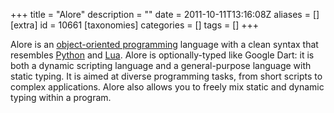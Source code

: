 +++
title = "Alore"
description = ""
date = 2011-10-11T13:16:08Z
aliases = []
[extra]
id = 10661
[taxonomies]
categories = []
tags = []
+++


Alore is an [object-oriented programming](https://rosettacode.org/wiki/object-oriented_programming) language with a clean syntax that resembles [Python](https://rosettacode.org/wiki/Python) and [Lua](https://rosettacode.org/wiki/Lua). Alore is optionally-typed like Google Dart: it is both a dynamic scripting language and a general-purpose language with static typing. It is aimed at diverse programming tasks, from short scripts to complex applications. Alore also allows you to freely mix static and dynamic typing within a program.
